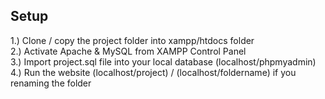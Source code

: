 ## Setup
1.) Clone / copy the project folder into xampp/htdocs folder  
2.) Activate Apache & MySQL from XAMPP Control Panel  
3.) Import project.sql file into your local database (localhost/phpmyadmin)  
4.) Run the website (localhost/project) / (localhost/foldername) if you renaming the folder  
